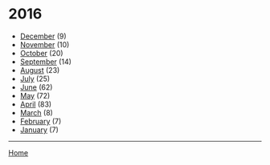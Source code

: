 # 2016

  * [December](./2016-12.md) (9)
  * [November](./2016-11.md) (10)
  * [October](./2016-10.md) (20)
  * [September](./2016-09.md) (14)
  * [August](./2016-08.md) (23)
  * [July](./2016-07.md) (25)
  * [June](./2016-06.md) (62)
  * [May](./2016-05.md) (72)
  * [April](./2016-04.md) (83)
  * [March](./2016-03.md) (8)
  * [February](./2016-02.md) (7)
  * [January](./2016-01.md) (7)

----

[Home](../)
